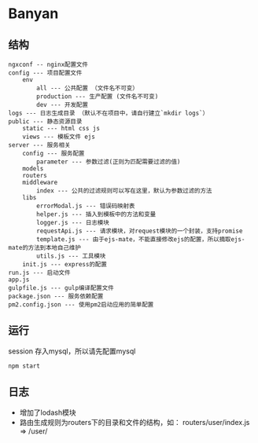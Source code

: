 # Banyan

## 结构

```
ngxconf -- nginx配置文件
config --- 项目配置文件
    env
        all --- 公共配置 （文件名不可变）
        production --- 生产配置 (文件名不可变)
        dev --- 开发配置
logs --- 日志生成目录 （默认不在项目中，请自行建立`mkdir logs`）
public --- 静态资源目录
    static --- html css js
    views --- 模板文件 ejs
server --- 服务相关
    config --- 服务配置
        parameter --- 参数过滤(正则为匹配需要过滤的值)
    models
    routers
    middleware
        index --- 公共的过滤规则可以写在这里，默认为参数过滤的方法
    libs
        errorModal.js --- 错误码映射表
        helper.js --- 插入到模板中的方法和变量
        logger.js --- 日志模块
        requestApi.js --- 请求模块，对request模块的一个封装，支持promise
        template.js --- 由于ejs-mate，不能直接修改ejs的配置，所以摘取ejs-mate的方法到本地自己维护
        utils.js --- 工具模块 
    init.js --- express的配置
run.js --- 启动文件
app.js 
gulpfile.js --- gulp编译配置文件
package.json --- 服务依赖配置
pm2.config.json --- 使用pm2启动应用的简单配置
```

## 运行

session 存入mysql，所以请先配置mysql

```
npm start
```

## 日志
* 增加了lodash模块
* 路由生成规则为routers下的目录和文件的结构，如： routers/user/index.js => /user/